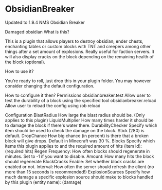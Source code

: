 # ObsidianBreaker
Updated to 1.9.4 NMS
Obsidian Breaker

Damaged obsidian
What is this?

This is a plugin that allows players to destroy obsidian, ender chests, enchanting tables or custom blocks with TNT and creepers among other things after a set amount of explosions. Really useful for faction servers.
It will also display cracks on the block depending on the remaining health of the block (optional).

How to use it?

You're ready to roll, just drop this in your plugin folder. You may however consider changing the default configuration.

How to configure it then?
Permissions
obsidianbreaker.test	Allow user to test the durability of a block using the specified tool
obsidianbreaker.reload	Allow user to reload the config using /ob reload
	
Configuration
BlastRadius	How large the blast radius should be. (Only applies to this plugin)
LiquidMultiplier	How many times harder it should be to damage the block if there's water there.
DurabilityChecker	Specify which item should be used to check the damage on the block. Stick (280) is default.
DropChance	How big chance (in percent) is there that a broken block will give drops. Default in Minecraft was 30 %.
Blocks	Specify which items this plugin applies to and the required amount of hits
(item id): (required hits)
Regen	Frequency: How often blocks should regenerate in minutes. Set to -1 if you want to disable.
Amount: How many hits the block should regenerate
BlockCracks	Enable: Set whether block cracks are enabled or not.
Interval: How often the server should refresh the client (no more than 15 seconds is recommended!)
ExplosionSources	Specify how much damage a specific explosion source should make to blocks handled by this plugin
(entity name): (damage)	


